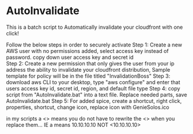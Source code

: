 # AutoInvalidate
This is a batch script to Automatically invalidate your cloudfront with one click!

Follow the below steps in order to securely activate
Step 1: Create a new AWS user with no permissions added, select access key instead of password.  copy down user access key and secret id  
Step 2: Create a new permission that only gives the user from your ip address the ability to invalidate your cloudfront distribution,
Sample template for policy will be in the file titled "InvalidationBoss"
Step 3: download aws CLI to your desktop, type "aws configure" and enter that users access key id, secret id, region, and default file type
Step 4: copy script from "AutoInvalidate.bat" into a text file.  Replace needed parts, save AutoInvalidate.bat
Step 5: For added spice, create a shortcut, right click, properties, shortcut, change icon, replace icon with GenieSolos.ico


in my scripts a <> means you do not have to rewrite the <> when you replace them... IE  a <insert ip> means 10.10.10.10 NOT <10.10.10.10>
